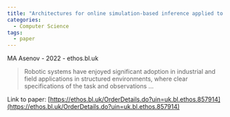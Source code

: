 ```yaml
---
title: "Architectures for online simulation-based inference applied to robot motion planning"
categories:
  - Computer Science
tags:
  - paper
---
```

MA Asenov - 2022 - ethos.bl.uk

>Robotic systems have enjoyed significant adoption in industrial and field applications in structured environments, where clear specifications of the task and observations …

Link to paper: [https://ethos.bl.uk/OrderDetails.do?uin=uk.bl.ethos.857914](https://ethos.bl.uk/OrderDetails.do?uin=uk.bl.ethos.857914)
